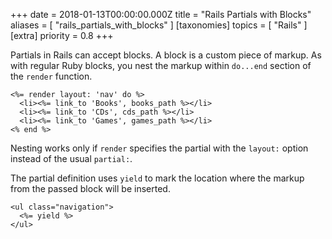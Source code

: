+++
date = 2018-01-13T00:00:00.000Z
title = "Rails Partials with Blocks"
aliases = [
  "rails_partials_with_blocks"
]
[taxonomies]
topics = [ "Rails" ]
[extra]
priority = 0.8
+++

Partials in Rails can accept blocks. A block is a custom piece of markup. As with
regular Ruby blocks, you nest the markup within `do...end` section of the
`render` function.

```
<%= render layout: 'nav' do %>
  <li><%= link_to 'Books', books_path %></li>
  <li><%= link_to 'CDs', cds_path %></li>
  <li><%= link_to 'Games', games_path %></li>
<% end %>
```

Nesting works only if `render` specifies the partial with the `layout:` option instead of the usual `partial:`.

The partial definition uses `yield` to mark the location where the markup from the passed block will be inserted.

```
<ul class="navigation">
  <%= yield %>
</ul>
```
